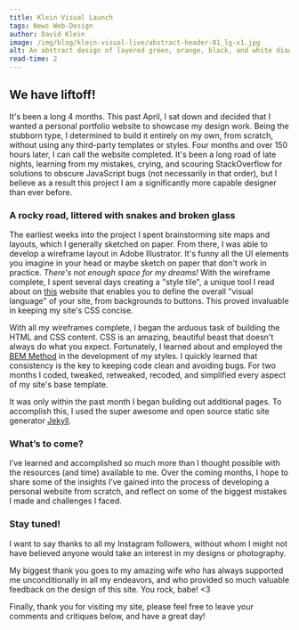 ```yaml
---
title: Klein Visual Launch
tags: News Web-Design
author: David Klein
image: /img/blog/klein-visual-live/abstract-header-01_lg-x1.jpg
alt: An abstract design of layered green, orange, black, and white diagonal shapes overlayed with the Klein Visual logo in black.
read-time: 2
---
```


## We have liftoff!

It's been a long 4 months. This past April, I sat down and decided that I wanted a personal portfolio website to showcase my design work. Being the stubborn type, I determined to build it entirely on my own, from scratch, without using any third-party templates or styles. Four months and over 150 hours later, I can call the website completed. It's been a long road of late nights, learning from my mistakes, crying, and scouring StackOverflow for solutions to obscure JavaScript bugs (not necessarily in that order), but I believe as a result this project I am a significantly more capable designer than ever before.

### A rocky road, littered with snakes and broken glass

The earliest weeks into the project I spent brainstorming site maps and layouts, which I generally sketched on paper. From there, I was able to develop a wireframe layout in Adobe Illustrator. It's funny all the UI elements you imagine in your head or maybe sketch on paper that don't work in practice. *There's not enough space for my dreams!* With the wireframe complete, I spent several days creating a "style tile", a unique tool I read about on [this](http://styletil.es/) website that enables you to define the overall "visual language" of your site, from backgrounds to buttons. This proved invaluable in keeping my site's CSS concise.

With all my wireframes complete, I began the arduous task of building the HTML and CSS content. CSS is an amazing, beautiful beast that doesn't always do what you expect. Fortunately, I learned about and employed the [BEM Method](http://getbem.com/naming/) in the development of my styles. I quickly learned that consistency is the key to keeping code clean and avoiding bugs. For two months I coded, tweaked, retweaked, recoded, and simplified every aspect of my site's base template.

It was only within the past month I began building out additional pages. To accomplish this, I used the super awesome and open source static site generator [Jekyll](https://jekyllrb.com/).

### What’s to come?

I’ve learned and accomplished so much more than I thought possible with the resources (and time) available to me. Over the coming months, I hope to share some of the insights I’ve gained into the process of developing a personal website from scratch, and reflect on some of the biggest mistakes I made and challenges I faced.

### Stay tuned!

I want to say thanks to all my Instagram followers, without whom I might not have believed anyone would take an interest in my designs or photography.

My biggest thank you goes to my amazing wife who has always supported me unconditionally in all my endeavors, and who provided so much valuable feedback on the design of this site. You rock, babe! <3

Finally, thank you for visiting my site, please feel free to leave your comments and critiques below, and have a great day!